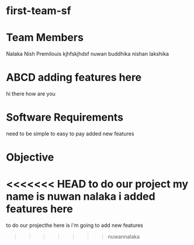 # first-team-sf
Team Members
=============
Nalaka
Nish
Premilouis
kjhfskjhdsf
nuwan
buddhika 
nishan
lakshika


ABCD adding features here
=========================
hi there how are you


Software Requirements
=====================
need to be simple
to easy to pay
 added new features

Objective
=================
<<<<<<< HEAD
to do our project
my name is nuwan nalaka 
i added features here
=======
to do our projecthe
here is i'm going to add new features
>>>>>>> nuwannalaka
